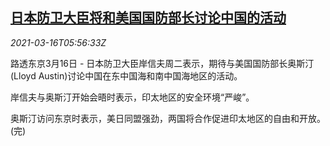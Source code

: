 <!--1615875808000-->
[日本防卫大臣将和美国国防部长讨论中国的活动](https://cn.reuters.com/article/japan-defense-usa-china-0316-idCNKBS2B80G8)
------

<div><i>2021-03-16T05:56:33Z</i></div><p>路透东京3月16日 - 日本防卫大臣岸信夫周二表示，期待与美国国防部长奥斯汀(Lloyd Austin)讨论中国在东中国海和南中国海地区的活动。</p><p>岸信夫与奥斯汀开始会晤时表示，印太地区的安全环境“严峻”。</p><p>奥斯汀访问东京时表示，美日同盟强劲，两国将合作促进印太地区的自由和开放。(完)</p>
